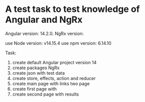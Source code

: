 # A test task to test knowledge of Angular and NgRx

Angular version: 14.2.0.
NgRx version:

use Node version: v14.15.4
use npm version: 6.14.10

Task:
1) create default Angular project version 14
2) create packages NgRx
3) create json with test data
4) create store, effects, action and reducer
5) create main page with links two page
6) create first page with 
7) create second page with results

